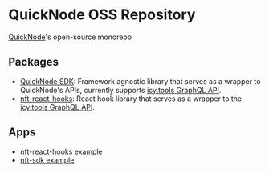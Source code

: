 # QuickNode OSS Repository

[QuickNode](https://www.quicknode.com/)'s open-source monorepo

## Packages

- [QuickNode SDK](./packages/libs/api/sdk/README.md): Framework agnostic library that serves as a wrapper to QuickNode's APIs, currently supports [icy.tools GraphQL API](https://developers.icy.tools).
- [nft-react-hooks](./packages/libs/ui/nft-react-hooks/README.md): React hook library that serves as a wrapper to the [icy.tools GraphQL API](https://developers.icy.tools).

## Apps

- [nft-react-hooks example](./packages/apps/examples/nft-react-hooks)
- [nft-sdk example](./packages/apps/examples/nft-sdk/)
